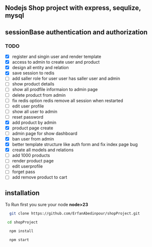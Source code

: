 ## Nodejs Shop project with express, sequlize, mysql 
## sessionBase authentication and authorization

### TODO

- [x] register and singin user and render template
- [x] access to admin to create user and product
- [x] design all entity and relation
- [x] save session to redis
- [ ] add saller role for user user has saller user and admin
- [ ] show product details
- [ ] show all prodfile informaion to admin page
- [ ] delete product from admin
- [ ] fix redis option redis remove all session when restarted
- [ ] edit user profile
- [ ] show all user to admin
- [ ] reset password
- [x] add product by admin
- [x] product page create 
- [ ]  admin page for show dashboard
- [x] ban user from admin
- [x] better template structure like auth form and fix index page bug
- [x] create all models and relations 
- [ ] add 1000 products
- [ ] render product page
- [ ] edit userprofile 
- [ ] forget pass
- [ ] add remove product to cart

## installation 

To Run first you sure your node **node>23**
```sh
  git clone https://github.com/ErfanAbedinpour/shopProject.git
```
```sh
 cd shopProject
```
```sh
  npm install
```
```sh
  npm start
```


